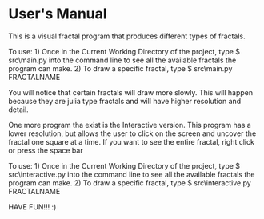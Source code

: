 # User's Manual
This is a visual fractal program that produces different types of fractals.

To use:
	1) Once in the Current Working Directory of the project, type $ src\main.py  into the command line to see all the available fractals the program can make.
	2) To draw a specific fractal, type $ src\main.py FRACTALNAME

You will notice that certain fractals will draw more slowly. This will happen because they are julia type fractals and will have higher resolution and detail.

One more program tha exist is the Interactive version.
This program has a lower resolution, but allows the user to click on the screen and uncover the fractal one square at a time. If you want to see the entire fractal, right click or press the space bar

To use:
	1) Once in the Current Working Directory of the project, type $ src\interactive.py  into the command line to see all the available fractals the program can make.
	2) To draw a specific fractal, type $ src\interactive.py FRACTALNAME

HAVE FUN!!! :)
